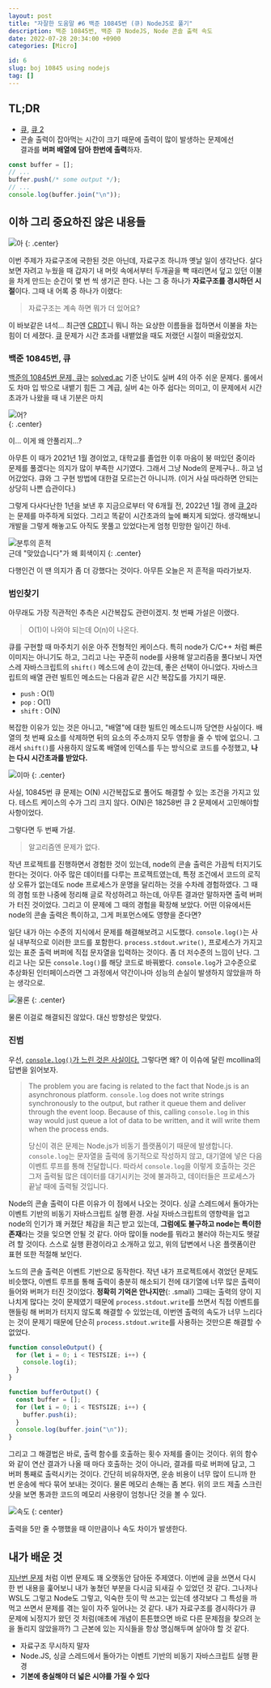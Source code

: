 ```yaml
---
layout: post
title: "자잘한 도움말 #6 백준 10845번 (큐) NodeJS로 풀기"
description: 백준 10845번, 백준 큐 NodeJS, Node 콘솔 출력 속도
date: 2022-07-28 20:34:00 +0900
categories: [Micro]

id: 6
slug: boj 10845 using nodejs
tag: []
---
```


## TL;DR

- [큐](https://www.acmicpc.net/problem/10845), [큐 2](https://www.acmicpc.net/problem/18258)
- 콘솔 출력이 잡아먹는 시간이 크기 때문에 출력이 많이 발생하는 문제에선  
  결과를 **버퍼 배열에 담아 한번에 출력**하자.

```javascript
const buffer = [];
// ...
buffer.push(/* some output */);
// ...
console.log(buffer.join("\n"));
```

## 이하 그리 중요하진 않은 내용들

![아](https://i.postimg.cc/MTFcpL61/image.jpg)
{: .center}

이번 주제가 자료구조에 국한된 것은 아닌데, 자료구조 하니까 옛날 일이 생각난다. 살다보면 자려고 누웠을 때 갑자기 내 머릿 속에서부터 두개골을 빡 때리면서 덮고 있던 이불을 차게 만드는 순간이 몇 번 씩 생기곤 한다. 나는 그 중 하나가 **자료구조를 경시하던 시절**이다. 그때 내 어록 중 하나가 이랬다:

> 자료구조는 계속 하면 뭐가 더 있어요?

이 바보같은 녀석... 최근엔 [CRDT](https://en.wikipedia.org/wiki/Conflict-free_replicated_data_type)니 뭐니 하는 요상한 이름들을 접하면서 이불을 차는 힘이 더 세졌다. [큐](https://www.acmicpc.net/problem/10845) 문제가 시간 초과를 내뱉었을 때도 저랬던 시절이 떠올랐었지.

### 백준 10845번, 큐

[백준의 10845번 문제, 큐](https://www.acmicpc.net/problem/10845)는 [solved.ac](https://solved.ac) 기준 난이도 실버 4의 아주 쉬운 문제다. 롤에서도 차마 입 밖으로 내뱉기 힘든 그 계급, 실버 4는 아주 쉽다는 의미고, 이 문제에서 시간 초과가 나왔을 때 내 기분은 마치

![어?](https://i.postimg.cc/0QjDW6cb/image.jpg)  
{: .center}

이... 이게 왜 안풀리지...?

아무튼 이 때가 2021년 1월 경이었고, 대학교를 졸업한 이후 마음이 붕 떠있던 중이라 문제를 풀겠다는 의지가 많이 부족한 시기였다. 그래서 그냥 Node의 문제구나.. 하고 넘어갔었다. 큐와 그 구현 방법에 대한걸 모르는건 아니니까. (이거 사실 따라하면 안되는 상당히 나쁜 습관이다.)

그렇게 다사다난한 1년을 보낸 후 지금으로부터 약 6개월 전, 2022년 1월 경에 [큐 2](https://www.acmicpc.net/problem/18258)라는 문제를 마주하게 되었다. 그리고 똑같이 시간초과의 늪에 빠지게 되었다. 생각해보니 개발을 그렇게 해놓고도 아직도 못풀고 있었다는게 엄청 민망한 일이긴 하네.

![분투의 흔적](https://i.postimg.cc/x1THgfnk/image.png)  
근데 "맞았습니다"가 왜 회색이지
{: .center}

다행인건 이 땐 의지가 좀 더 강했다는 것이다. 아무튼 오늘은 저 흔적을 따라가보자.

### 범인찾기

아무래도 가장 직관적인 추측은 시간복잡도 관련이겠지. 첫 번째 가설은 이랬다.

> O(1)이 나와야 되는데 O(n)이 나온다.

큐를 구현할 때 마주치기 쉬운 아주 전형적인 케이스다. 특히 node가 C/C++ 처럼 빠른 이미지는 아니기도 하고, 그리고 나는 꾸준히 node를 사용해 알고리즘을 풀다보니 자연스레 자바스크립트의 `shift()` 메소드에 손이 갔는데, 좋은 선택이 아니었다. 자바스크립트의 배열 관련 빌트인 메소드는 다음과 같은 시간 복잡도를 가지기 때문.

- `push` : O(1)
- `pop` : O(1)
- `shift` : O(N)

복잡한 이유가 있는 것은 아니고, "배열"에 대한 빌트인 메소드니까 당연한 사실이다. 배열의 첫 번째 요소를 삭제하면 뒤의 요소의 주소까지 모두 영항을 줄 수 밖에 없으니. 그래서 `shift()`를 사용하지 않도록 배열에 인덱스를 두는 방식으로 코드를 수정했고, **나는 다시 시간초과를 받았다.**

![이마](https://i.postimg.cc/KcDGjJ5D/image.gif)
{: .center}

사실, 10845번 큐 문제는 O(N) 시간복잡도로 풀어도 해결할 수 있는 조건을 가지고 있다. 테스트 케이스의 수가 그리 크지 않다. O(N)은 18258번 큐 2 문제에서 고민해야할 사항이었다.

그렇다면 두 번째 가설.

> 알고리즘엔 문제가 없다.

작년 프로젝트를 진행하면서 경험한 것이 있는데, node의 콘솔 출력은 가끔씩 터지기도 한다는 것이다. 아주 많은 데이터를 다루는 프로젝트였는데, 특정 조건에서 코드의 로직상 오류가 없는데도 node 프로세스가 운명을 달리하는 것을 수차례 경험하였다. 그 때의 경험 또한 나중에 정리해 글로 작성하려고 하는데, 아무튼 결과만 말하자면 출력 버퍼가 터진 것이었다. 그리고 이 문제에 그 때의 경험을 확장해 보았다. 어떤 이유에서든 node의 콘솔 출력은 특이하고, 그게 퍼포먼스에도 영향을 준다면?

일단 내가 아는 수준의 지식에서 문제를 해결해보려고 시도했다. `console.log()`는 사실 내부적으로 이러한 코드를 포함한다. `process.stdout.write()`, 프로세스가 가지고 있는 표준 출력 버퍼에 직접 문자열을 입력하는 것이다. 좀 더 저수준의 느낌이 난다. 그리고 나는 모든 `console.log()`를 해당 코드로 바꿔봤다. `console.log`가 고수준으로 추상화된 인터페이스라면 그 과정에서 약간이나마 성능의 손실이 발생하지 않았을까 하는 생각으로.

![물론](https://i.postimg.cc/7YHqmrqd/image.png)
{: .center}

물론 이걸로 해결되진 않았다. 대신 방향성은 맞았다.

### 진범

우선, [`console.log()`가 느린 것은 사실이다.](https://github.com/nodejs/node/issues/10619) 그렇다면 왜? 이 이슈에 달린 mcollina의 답변을 읽어보자.

> The problem you are facing is related to the fact that Node.js is an asynchronous platform. `console.log` does not write strings synchronously to the output, but rather it queue them and deliver through the event loop. Because of this, calling `console.log` in this way would just queue a lot of data to be written, and it will write them when the process ends.
>
> 당신이 겪은 문제는 Node.js가 비동기 플랫폼이기 때문에 발생합니다. `console.log`는 문자열을 출력에 동기적으로 작성하지 않고, 대기열에 넣은 다음 이벤트 루프를 통해 전달합니다. 따라서 `console.log`을 이렇게 호출하는 것은 그저 출력될 많은 데이터를 대기시키는 것에 불과하고, 데이터들은 프로세스가 끝날 때에 출력될 것입니다.

Node의 콘솔 출력이 다른 이유가 이 점에서 나오는 것이다. 싱글 스레드에서 돌아가는 이벤트 기반의 비동기 자바스크립트 실행 환경. 사실 자바스크립트의 영향력을 업고 node의 인기가 꽤 커졌단 체감을 최근 받고 있는데, **그럼에도 불구하고 node는 특이한 존재**라는 것을 잊으면 안될 것 같다. 아마 많이들 node를 뭐라고 불러야 하는지도 헷갈려 할 것이다. 스스로 실행 환경이라고 소개하고 있고, 위의 답변에서 나온 플랫폼이란 표현 또한 적절해 보인다.

노드의 콘솔 출력은 이벤트 기반으로 동작한다. 작년 내가 프로젝트에서 겪었던 문제도 비슷했다, 이벤트 루프를 통해 출력이 충분히 해소되기 전에 대기열에 너무 많은 출력이 들어와 버퍼가 터진 것이었다. **정확히 기억은 안나지만**{: .small} 그때는 출력의 양이 지나치게 많다는 것이 문제였기 때문에 `process.stdout.write`를 쓰면서 직접 이벤트를 핸들링 해 버퍼가 터지지 않도록 해결할 수 있었는데, 이번엔 출력의 속도가 너무 느리다는 것이 문제기 때문에 단순히 `process.stdout.write`를 사용하는 것만으론 해결할 수 없었다.

```javascript
function consoleOutput() {
  for (let i = 0; i < TESTSIZE; i++) {
    console.log(i);
  }
}

function bufferOutput() {
  const buffer = [];
  for (let i = 0; i < TESTSIZE; i++) {
    buffer.push(i);
  }
  console.log(buffer.join("\n"));
}
```

그리고 그 해결법은 바로, 출력 함수를 호출하는 횟수 자체를 줄이는 것이다. 위의 함수와 같이 연산 결과가 나올 때 마다 호출하는 것이 아니라, 결과를 따로 버퍼에 담고, 그 버퍼 통째로 출력시키는 것이다. 간단히 비유하자면, 운송 비용이 너무 많이 드니까 한 번 운송에 싹다 묶어 보내는 것이다. 물론 메모리 손해는 좀 본다. 위의 코드 제출 스크린샷을 보면 통과한 코드의 메모리 사용량이 엄청나단 것을 볼 수 있다.

![속도](https://i.postimg.cc/Prs7q6sr/image.png)
{: center}

출력을 5만 줄 수행했을 때 이만큼이나 속도 차이가 발생한다.

## 내가 배운 것

[지난번 문제](/micro/2022/05/05/micro-tip-5.html) 처럼 이번 문제도 꽤 오랫동안 담아둔 주제였다. 이번에 글을 쓰면서 다시 한 번 내용을 훑어보니 내가 놓쳤던 부분을 다시금 되새길 수 있었던 것 같다. 그나저나 WSL도 그렇고 Node도 그렇고, 익숙한 듯이 막 쓰고는 있는데 생각보다 그 특성을 까먹고 쓰면서 문제를 겪는 일이 자주 일어나는 것 같다. 내가 자료구조를 경시하다가 큐 문제에 뇌정지가 왔던 것 처럼(애초에 개념이 튼튼했으면 바로 다른 문제점을 찾으려 눈을 돌리지 않았을까?) 그 근본에 있는 지식들을 항상 명심해두며 살아야 할 것 같다.

- 자료구조 무시하지 말자
- Node.JS, 싱글 스레드에서 돌아가는 이벤트 기반의 비동기 자바스크립트 실행 환경
- **기본에 충실해야 더 넓은 시야를 가질 수 있다**
